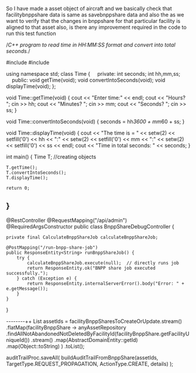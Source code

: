 So I have made a asset object of aircraft and we basically check that facilitybnppshare data is same as savebnppshare data and also the as we want to verify that the changes in bnppshare for that particular facility is aligned to that asset also, is there any improvement required in the code to run this test function




/*C++ program to read time in HH:MM:SS format and convert into total seconds.*/
 
#include <iostream>
#include <iomanip>
 
using namespace std;
class Time
{
    private:
        int seconds;
        int hh,mm,ss;
    public:
        void getTime(void);
        void convertIntoSeconds(void);
        void displayTime(void);
};
 
void Time::getTime(void)
{
    cout << "Enter time:" << endl;
    cout << "Hours?   ";          cin >> hh;
    cout << "Minutes? ";          cin >> mm;
    cout << "Seconds? ";          cin >> ss;
}
 
void Time::convertIntoSeconds(void)
{
    seconds = hh*3600 + mm*60 + ss;
}
 
void Time::displayTime(void)
{
    cout << "The time is = " << setw(2) << setfill('0') << hh << ":"
                             << setw(2) << setfill('0') << mm << ":"
                             << setw(2) << setfill('0') << ss << endl;
    cout << "Time in total seconds: " << seconds;
}
 
int main()
{
    Time T; //creating objects
     
    T.getTime();
    T.convertIntoSeconds();
    T.displayTime();
     
    return 0;
}
-------------



@RestController
@RequestMapping("/api/admin")
@RequiredArgsConstructor
public class BnppShareDebugController {

    private final CalculateBnppShareJob calculateBnppShareJob;

    @PostMapping("/run-bnpp-share-job")
    public ResponseEntity<String> runBnppShareJob() {
        try {
            calculateBnppShareJob.execute(null);  // directly runs job
            return ResponseEntity.ok("BNPP share job executed successfully.");
        } catch (Exception e) {
            return ResponseEntity.internalServerError().body("Error: " + e.getMessage());
        }
    }
}


--------++
List<String> assetIds = facilityBnppSharesToCreateOrUpdate.stream()
    .flatMap(facilityBnppShare ->
        anyAssetRepository
            .findAllNotAbandonedNotDeletedByFacilityId(facilityBnppShare.getFacilityUniqueId())
            .stream()
            .map(AbstractDomainEntity::getId)
            .map(Object::toString)
    )
    .toList();

auditTrailProc.saveAll(
    buildAuditTrailFromBnppShare(assetIds, TargetType.REQUEST_PROPAGATION, ActionType.CREATE, details)
);
